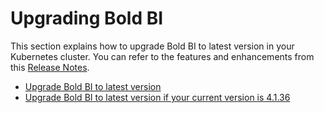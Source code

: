 # Upgrading Bold BI

This section explains how to upgrade Bold BI to latest version in your Kubernetes cluster. You can refer to the features and enhancements from this [Release Notes](https://www.boldbi.com/release-history/6-18).

* [Upgrade Bold BI to latest version](../upgrade/upgrade.md)
* [Upgrade Bold BI to latest version if your current version is 4.1.36](../upgrade/4-1_upgrade.md)

